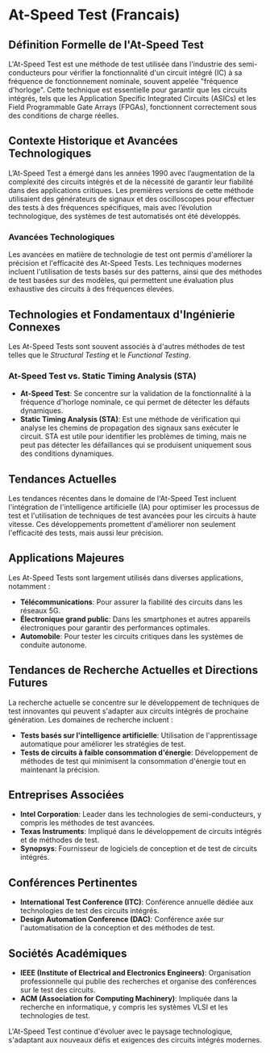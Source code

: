 # At-Speed Test (Francais)

## Définition Formelle de l'At-Speed Test

L'At-Speed Test est une méthode de test utilisée dans l'industrie des semi-conducteurs pour vérifier la fonctionnalité d'un circuit intégré (IC) à sa fréquence de fonctionnement nominale, souvent appelée "fréquence d'horloge". Cette technique est essentielle pour garantir que les circuits intégrés, tels que les Application Specific Integrated Circuits (ASICs) et les Field Programmable Gate Arrays (FPGAs), fonctionnent correctement sous des conditions de charge réelles.

## Contexte Historique et Avancées Technologiques

L’At-Speed Test a émergé dans les années 1990 avec l’augmentation de la complexité des circuits intégrés et de la nécessité de garantir leur fiabilité dans des applications critiques. Les premières versions de cette méthode utilisaient des générateurs de signaux et des oscilloscopes pour effectuer des tests à des fréquences spécifiques, mais avec l’évolution technologique, des systèmes de test automatisés ont été développés.

### Avancées Technologiques

Les avancées en matière de technologie de test ont permis d'améliorer la précision et l'efficacité des At-Speed Tests. Les techniques modernes incluent l'utilisation de tests basés sur des patterns, ainsi que des méthodes de test basées sur des modèles, qui permettent une évaluation plus exhaustive des circuits à des fréquences élevées.

## Technologies et Fondamentaux d'Ingénierie Connexes

Les At-Speed Tests sont souvent associés à d'autres méthodes de test telles que le *Structural Testing* et le *Functional Testing*. 

### At-Speed Test vs. Static Timing Analysis (STA)

- **At-Speed Test**: Se concentre sur la validation de la fonctionnalité à la fréquence d'horloge nominale, ce qui permet de détecter les défauts dynamiques.
- **Static Timing Analysis (STA)**: Est une méthode de vérification qui analyse les chemins de propagation des signaux sans exécuter le circuit. STA est utile pour identifier les problèmes de timing, mais ne peut pas détecter les défaillances qui se produisent uniquement sous des conditions dynamiques.

## Tendances Actuelles

Les tendances récentes dans le domaine de l'At-Speed Test incluent l'intégration de l'intelligence artificielle (IA) pour optimiser les processus de test et l'utilisation de techniques de test avancées pour les circuits à haute vitesse. Ces développements promettent d'améliorer non seulement l'efficacité des tests, mais aussi leur précision.

## Applications Majeures

Les At-Speed Tests sont largement utilisés dans diverses applications, notamment :

- **Télécommunications**: Pour assurer la fiabilité des circuits dans les réseaux 5G.
- **Électronique grand public**: Dans les smartphones et autres appareils électroniques pour garantir des performances optimales.
- **Automobile**: Pour tester les circuits critiques dans les systèmes de conduite autonome.

## Tendances de Recherche Actuelles et Directions Futures

La recherche actuelle se concentre sur le développement de techniques de test innovantes qui peuvent s'adapter aux circuits intégrés de prochaine génération. Les domaines de recherche incluent :

- **Tests basés sur l'intelligence artificielle**: Utilisation de l'apprentissage automatique pour améliorer les stratégies de test.
- **Tests de circuits à faible consommation d'énergie**: Développement de méthodes de test qui minimisent la consommation d'énergie tout en maintenant la précision.

## Entreprises Associées

- **Intel Corporation**: Leader dans les technologies de semi-conducteurs, y compris les méthodes de test avancées.
- **Texas Instruments**: Impliqué dans le développement de circuits intégrés et de méthodes de test.
- **Synopsys**: Fournisseur de logiciels de conception et de test de circuits intégrés.

## Conférences Pertinentes

- **International Test Conference (ITC)**: Conférence annuelle dédiée aux technologies de test des circuits intégrés.
- **Design Automation Conference (DAC)**: Conférence axée sur l'automatisation de la conception et des méthodes de test.

## Sociétés Académiques

- **IEEE (Institute of Electrical and Electronics Engineers)**: Organisation professionnelle qui publie des recherches et organise des conférences sur le test des circuits.
- **ACM (Association for Computing Machinery)**: Impliquée dans la recherche en informatique, y compris les systèmes VLSI et les technologies de test.

L'At-Speed Test continue d'évoluer avec le paysage technologique, s'adaptant aux nouveaux défis et exigences des circuits intégrés modernes.